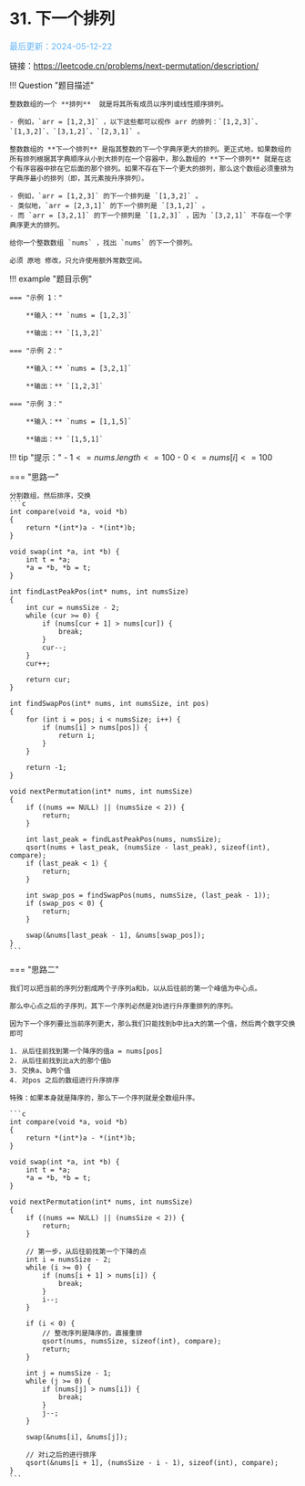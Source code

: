 # 31. 下一个排列

<span style="color:rgb(100,180,246);font-size:11pt">最后更新：2024-05-12-22</span>

链接：https://leetcode.cn/problems/next-permutation/description/

!!! Question "题目描述"
    
    整数数组的一个 **排列**  就是将其所有成员以序列或线性顺序排列。

    - 例如，`arr = [1,2,3]` ，以下这些都可以视作 arr 的排列：`[1,2,3]`、`[1,3,2]`、`[3,1,2]`、`[2,3,1]` 。
    
    整数数组的 **下一个排列** 是指其整数的下一个字典序更大的排列。更正式地，如果数组的所有排列根据其字典顺序从小到大排列在一个容器中，那么数组的 **下一个排列** 就是在这个有序容器中排在它后面的那个排列。如果不存在下一个更大的排列，那么这个数组必须重排为字典序最小的排列（即，其元素按升序排列）。

    - 例如，`arr = [1,2,3]` 的下一个排列是 `[1,3,2]` 。
    - 类似地，`arr = [2,3,1]` 的下一个排列是 `[3,1,2]` 。
    - 而 `arr = [3,2,1]` 的下一个排列是 `[1,2,3]` ，因为 `[3,2,1]` 不存在一个字典序更大的排列。
    
    给你一个整数数组 `nums` ，找出 `nums` 的下一个排列。

    必须 原地 修改，只允许使用额外常数空间。

!!! example "题目示例"

    === "示例 1："

        **输入：** `nums = [1,2,3]`

        **输出：** `[1,3,2]`

    === "示例 2："

        **输入：** `nums = [3,2,1]`

        **输出：** `[1,2,3]`

    === "示例 3："

        **输入：** `nums = [1,1,5]`

        **输出：** `[1,5,1]`

!!! tip "提示："
    - $1 <= nums.length <= 100$
    - $0 <= nums[i] <= 100$

=== "思路一"

    分割数组，然后排序，交换
    ```c
    int compare(void *a, void *b)
    {
        return *(int*)a - *(int*)b;
    }

    void swap(int *a, int *b) {
        int t = *a;
        *a = *b, *b = t;
    }

    int findLastPeakPos(int* nums, int numsSize)
    {
        int cur = numsSize - 2;
        while (cur >= 0) {
            if (nums[cur + 1] > nums[cur]) {
                break;
            }
            cur--;
        }
        cur++;

        return cur;
    }

    int findSwapPos(int* nums, int numsSize, int pos)
    {
        for (int i = pos; i < numsSize; i++) {
            if (nums[i] > nums[pos]) {
                return i;
            }
        }

        return -1;
    }

    void nextPermutation(int* nums, int numsSize)
    {
        if ((nums == NULL) || (numsSize < 2)) {
            return;
        }

        int last_peak = findLastPeakPos(nums, numsSize);
        qsort(nums + last_peak, (numsSize - last_peak), sizeof(int), compare);
        if (last_peak < 1) {
            return;
        }

        int swap_pos = findSwapPos(nums, numsSize, (last_peak - 1));
        if (swap_pos < 0) {
            return;
        }

        swap(&nums[last_peak - 1], &nums[swap_pos]);
    }
    ```

=== "思路二"

    我们可以把当前的序列分割成两个子序列a和b，以从后往前的第一个峰值为中心点。
    
    那么中心点之后的子序列，其下一个序列必然是对b进行升序重排列的序列。
    
    因为下一个序列要比当前序列更大，那么我们只能找到b中比a大的第一个值，然后两个数字交换即可

    1. 从后往前找到第一个降序的值a = nums[pos]
    2. 从后往前找到比a大的那个值b
    3. 交换a、b两个值
    4. 对pos 之后的数组进行升序排序

    特殊：如果本身就是降序的，那么下一个序列就是全数组升序。
    
    ```c
    int compare(void *a, void *b)
    {
        return *(int*)a - *(int*)b;
    }

    void swap(int *a, int *b) {
        int t = *a;
        *a = *b, *b = t;
    }

    void nextPermutation(int* nums, int numsSize)
    {
        if ((nums == NULL) || (numsSize < 2)) {
            return;
        }

        // 第一步，从后往前找第一个下降的点
        int i = numsSize - 2;
        while (i >= 0) {
            if (nums[i + 1] > nums[i]) {
                break;
            }
            i--;
        }

        if (i < 0) {
            // 整改序列是降序的，直接重排
            qsort(nums, numsSize, sizeof(int), compare);
            return;
        }

        int j = numsSize - 1;
        while (j >= 0) {
            if (nums[j] > nums[i]) {
                break;
            }
            j--;
        }
        
        swap(&nums[i], &nums[j]);

        // 对i之后的进行排序
        qsort(&nums[i + 1], (numsSize - i - 1), sizeof(int), compare);
    }
    ```

